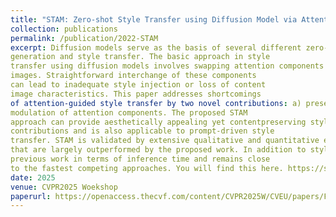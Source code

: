 ```yaml
---
title: "STAM: Zero-shot Style Transfer using Diffusion Model via Attention Modulation"
collection: publications 
permalink: /publication/2022-STAM
excerpt: Diffusion models serve as the basis of several different zero-shot image editing applications, including image
generation and style transfer. The basic approach in style
transfer using diffusion models involves swapping attention components between the provided content and style
images. Straightforward interchange of these components
can lead to inadequate style injection or loss of content
image characteristics. This paper addresses shortcomings
of attention-guided style transfer by two novel contributions: a) preserving content via dual path attention aggregation and b) maintaining the impact of style through
modulation of attention components. The proposed STAM
approach can provide aesthetically appealing yet contentpreserving style transfer through a combination of these
contributions and is also applicable to prompt-driven style
transfer. STAM is validated by extensive qualitative and quantitative evaluations and compared to ten recent works
that are largely outperformed by the proposed work. In addition to style transfer quality, STAM is also compared to
previous work in terms of inference time and remains close
to the fastest competing approaches. You will find this here. https://stam-zero.github.io/.
date: 2025
venue: CVPR2025 Woekshop
paperurl: https://openaccess.thecvf.com/content/CVPR2025W/CVEU/papers/Fahim_STAM_Zero-Shot_Style_Transfer_using_Diffusion_Model_via_Attention_Modulation_CVPRW_2025_paper.pdf
---
```

